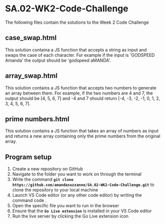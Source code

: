 # SA.02-WK2-Code-Challenge
The following files contain the solutions to the Week 2 Code Challenge

## case_swap.html
This solution containa a JS function that accepts a string as input and swaps the case of each character. For example if the input is 'GODSPEED Amanda' the output should be 'godspeed aMANDA'.

## array_swap.html
This solution contains a JS function that accepts two numbers to generate an array between them. For example, if the two numbers are 4 and 7, the output should be [4, 5, 6, 7] and -4 and 7 should return [-4, -3, -2, -1, 0, 1, 2, 3, 4, 5, 6, 7].

## prime numbers.html
This solution contains a JS function that takes an array of numbers as input and returns a new array containing only the prime numbers from the original array. 

## Program setup
1. Create a new repository on GitHub
2. Navigate to the folder you want to work on through the terminal 
3. Write the command **`git clone https://github.com/amandasuzzanne/SA.02-WK2-Code-Challenge.git`** to clone the repository to your local machine
4. Launch VS Code editor (or any other code editor) by writing the command code .
5. Open the specific file you want to run in the browser
6. Ensure that the **`Go Live extension`** is installed in your VS Code editor
7. Run the live server by clicking the Go Live extension icon

